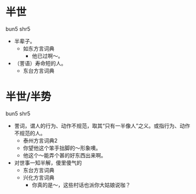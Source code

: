 # 半世
bun5 shr5
+ 半辈子。
  * 如东方言词典
    - 他已过啊～。
+ （詈语）寿命短的人。
  * 东台方言词典

# 半世/半势
bun5 shr5
+ 詈词，谓人的行为、动作不规范，取其“只有一半像人”之义。或指行为、动作不规范的人。
  * 泰州方言词典2
  - 你望他这个笨手拙脚的～形象噢。
  - 他这个～能弄个甚的好东西出来啊。
+ 对世事一知半解，傻里傻气的
  * 东台方言词典
  * 兴化方言词典
    - 你真的是～，这些村话也派你大姑娘说咖？
